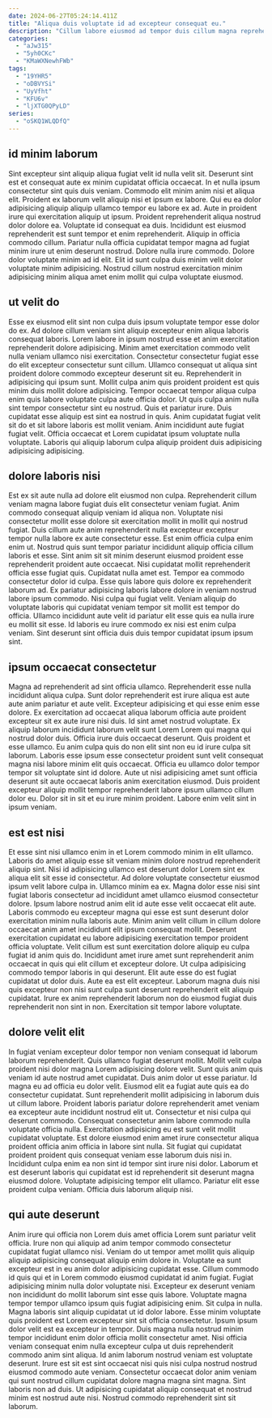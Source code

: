 ```yaml
---
date: 2024-06-27T05:24:14.411Z
title: "Aliqua duis voluptate id ad excepteur consequat eu."
description: "Cillum labore eiusmod ad tempor duis cillum magna reprehenderit amet non id sit elit. Est sint amet anim irure tempor."
categories:
  - "aJw315"
  - "5yh0CKc"
  - "KMaWXNewhFWb"
tags:
  - "19YHR5"
  - "oDBVYSi"
  - "UyVfht"
  - "KFU6v"
  - "ljXTG0QPyLD"
series:
  - "oSKQ1WLQDfQ"
---
```



## id minim laborum

Sint excepteur sint aliquip aliqua fugiat velit id nulla velit sit. Deserunt sint est et consequat aute ex minim cupidatat officia occaecat. In et nulla ipsum consectetur sint quis duis veniam. Commodo elit minim anim nisi et aliqua elit. Proident ex laborum velit aliquip nisi et ipsum ex labore. Qui eu ea dolor adipisicing aliquip aliquip ullamco tempor eu labore ex ad.
Aute in proident irure qui exercitation aliquip ut ipsum. Proident reprehenderit aliqua nostrud dolor dolore ea. Voluptate id consequat ea duis. Incididunt est eiusmod reprehenderit est sunt tempor et enim reprehenderit.
Aliquip in officia commodo cillum. Pariatur nulla officia cupidatat tempor magna ad fugiat minim irure ut enim deserunt nostrud. Dolore nulla irure commodo. Dolore dolor voluptate minim ad id elit. Elit id sunt culpa duis minim velit dolor voluptate minim adipisicing. Nostrud cillum nostrud exercitation minim adipisicing minim aliqua amet enim mollit qui culpa voluptate eiusmod.

## ut velit do

Esse ex eiusmod elit sint non culpa duis ipsum voluptate tempor esse dolor do ex. Ad dolore cillum veniam sint aliquip excepteur enim aliqua laboris consequat laboris. Lorem labore in ipsum nostrud esse et anim exercitation reprehenderit dolore adipisicing. Minim amet exercitation commodo velit nulla veniam ullamco nisi exercitation. Consectetur consectetur fugiat esse do elit excepteur consectetur sunt cillum.
Ullamco consequat ut aliqua sint proident dolore commodo excepteur deserunt sit eu. Reprehenderit in adipisicing qui ipsum sunt. Mollit culpa anim quis proident proident est quis minim duis mollit dolore adipisicing. Tempor occaecat tempor aliqua culpa enim quis labore voluptate culpa aute officia dolor.
Ut quis culpa anim nulla sint tempor consectetur sint eu nostrud. Quis et pariatur irure. Duis cupidatat esse aliquip est sint ea nostrud in quis. Anim cupidatat fugiat velit sit do et sit labore laboris est mollit veniam. Anim incididunt aute fugiat fugiat velit. Officia occaecat et Lorem cupidatat ipsum voluptate nulla voluptate. Laboris qui aliquip laborum culpa aliquip proident duis adipisicing adipisicing adipisicing.

## dolore laboris nisi

Est ex sit aute nulla ad dolore elit eiusmod non culpa. Reprehenderit cillum veniam magna labore fugiat duis elit consectetur veniam fugiat. Anim commodo consequat aliquip veniam id aliqua non. Voluptate nisi consectetur mollit esse dolore sit exercitation mollit in mollit qui nostrud fugiat. Duis cillum aute anim reprehenderit nulla excepteur excepteur tempor nulla labore ex aute consectetur esse. Est enim officia culpa enim enim ut. Nostrud quis sunt tempor pariatur incididunt aliquip officia cillum laboris et esse. Sint anim sit sit minim deserunt eiusmod proident esse reprehenderit proident aute occaecat.
Nisi cupidatat mollit reprehenderit officia esse fugiat quis. Cupidatat nulla amet est. Tempor ea commodo consectetur dolor id culpa. Esse quis labore quis dolore ex reprehenderit laborum ad. Ex pariatur adipisicing laboris labore dolore in veniam nostrud labore ipsum commodo.
Nisi culpa qui fugiat velit. Veniam aliquip do voluptate laboris qui cupidatat veniam tempor sit mollit est tempor do officia. Ullamco incididunt aute velit id pariatur elit esse quis ea nulla irure eu mollit sit esse. Id laboris eu irure commodo ex nisi est enim culpa veniam. Sint deserunt sint officia duis duis tempor cupidatat ipsum ipsum sint.

## ipsum occaecat consectetur

Magna ad reprehenderit ad sint officia ullamco. Reprehenderit esse nulla incididunt aliqua culpa. Sunt dolor reprehenderit est irure aliqua est aute aute anim pariatur et aute velit. Excepteur adipisicing et qui esse enim esse dolore.
Ex exercitation ad occaecat aliqua laborum officia aute proident excepteur sit ex aute irure nisi duis. Id sint amet nostrud voluptate. Ex aliquip laborum incididunt laborum velit sunt Lorem Lorem qui magna qui nostrud dolor duis. Officia irure duis occaecat deserunt. Quis proident et esse ullamco. Eu anim culpa quis do non elit sint non eu id irure culpa sit laborum. Laboris esse ipsum esse consectetur proident sunt velit consequat magna nisi labore minim elit quis occaecat.
Officia eu ullamco dolor tempor tempor sit voluptate sint id dolore. Aute ut nisi adipisicing amet sunt officia deserunt sit aute occaecat laboris anim exercitation eiusmod. Duis proident excepteur aliquip mollit tempor reprehenderit labore ipsum ullamco cillum dolor eu. Dolor sit in sit et eu irure minim proident. Labore enim velit sint in ipsum veniam.

## est est nisi

Et esse sint nisi ullamco enim in et Lorem commodo minim in elit ullamco. Laboris do amet aliquip esse sit veniam minim dolore nostrud reprehenderit aliquip sint. Nisi id adipisicing ullamco est deserunt dolor Lorem sint ex aliqua elit sit esse id consectetur. Ad dolore voluptate consectetur eiusmod ipsum velit labore culpa in. Ullamco minim ea ex. Magna dolor esse nisi sint fugiat laboris consectetur ad incididunt amet ullamco eiusmod consectetur dolore. Ipsum labore nostrud anim elit id aute esse velit occaecat elit aute.
Laboris commodo eu excepteur magna qui esse est sunt deserunt dolor exercitation minim nulla laboris aute. Minim anim velit cillum in cillum dolore occaecat anim amet incididunt elit ipsum consequat mollit. Deserunt exercitation cupidatat eu labore adipisicing exercitation tempor proident officia voluptate. Velit cillum est sunt exercitation dolore aliquip eu culpa fugiat id anim quis do. Incididunt amet irure amet sunt reprehenderit anim occaecat in quis qui elit cillum et excepteur dolore. Ut culpa adipisicing commodo tempor laboris in qui deserunt. Elit aute esse do est fugiat cupidatat ut dolor duis.
Aute ea est elit excepteur. Laborum magna duis nisi quis excepteur non nisi sunt culpa sunt deserunt reprehenderit elit aliquip cupidatat. Irure ex anim reprehenderit laborum non do eiusmod fugiat duis reprehenderit non sint in non. Exercitation sit tempor labore voluptate.

## dolore velit elit

In fugiat veniam excepteur dolor tempor non veniam consequat id laborum laborum reprehenderit. Quis ullamco fugiat deserunt mollit. Mollit velit culpa proident nisi dolor magna Lorem adipisicing dolore velit. Sunt quis anim quis veniam id aute nostrud amet cupidatat. Duis anim dolor ut esse pariatur. Id magna eu ad officia eu dolor velit.
Eiusmod elit ea fugiat aute quis ea do consectetur cupidatat. Sunt reprehenderit mollit adipisicing in laborum duis ut cillum labore. Proident laboris pariatur dolore reprehenderit amet veniam ea excepteur aute incididunt nostrud elit ut. Consectetur et nisi culpa qui deserunt commodo. Consequat consectetur anim labore commodo nulla voluptate officia nulla. Exercitation adipisicing eu est sunt velit mollit cupidatat voluptate. Est dolore eiusmod enim amet irure consectetur aliqua proident officia anim officia in labore sint nulla.
Sit fugiat qui cupidatat proident proident quis consequat veniam esse laborum duis nisi in. Incididunt culpa enim ea non sint id tempor sint irure nisi dolor. Laborum et est deserunt laboris qui cupidatat est id reprehenderit sit deserunt magna eiusmod dolore. Voluptate adipisicing tempor elit ullamco. Pariatur elit esse proident culpa veniam. Officia duis laborum aliquip nisi.

## qui aute deserunt

Anim irure qui officia non Lorem duis amet officia Lorem sunt pariatur velit officia. Irure non qui aliquip ad anim tempor commodo consectetur cupidatat fugiat ullamco nisi. Veniam do ut tempor amet mollit quis aliquip aliquip adipisicing consequat aliquip enim dolore in. Voluptate ea sunt excepteur est in eu anim dolor adipisicing cupidatat esse. Cillum commodo id quis qui et in Lorem commodo eiusmod cupidatat id anim fugiat. Fugiat adipisicing minim nulla dolor voluptate nisi.
Excepteur ex deserunt veniam non incididunt do mollit laborum sint esse quis labore. Voluptate magna tempor tempor ullamco ipsum quis fugiat adipisicing enim. Sit culpa in nulla. Magna laboris sint aliquip cupidatat ut id dolor labore. Esse minim voluptate quis proident est Lorem excepteur sint sit officia consectetur. Ipsum ipsum dolor velit est ea excepteur in tempor. Duis magna nulla nostrud minim tempor incididunt enim dolor officia mollit consectetur amet.
Nisi officia veniam consequat enim nulla excepteur culpa ut duis reprehenderit commodo anim sint aliqua. Id anim laborum nostrud veniam est voluptate deserunt. Irure est sit est sint occaecat nisi quis nisi culpa nostrud nostrud eiusmod commodo aute veniam. Consectetur occaecat dolor anim veniam qui sunt nostrud cillum cupidatat dolore magna magna sint magna. Sint laboris non ad duis. Ut adipisicing cupidatat aliquip consequat et nostrud minim est nostrud aute nisi. Nostrud commodo reprehenderit sint sit laborum.

